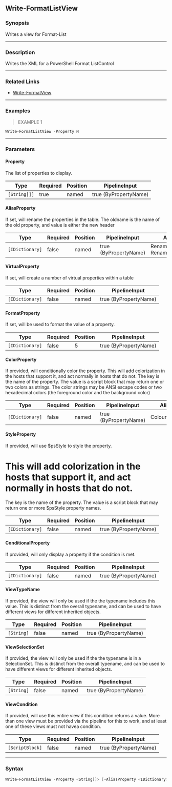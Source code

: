 Write-FormatListView
--------------------

### Synopsis
Writes a view for Format-List

---

### Description

Writes the XML for a PowerShell Format ListControl

---

### Related Links
* [Write-FormatView](Write-FormatView.md)

---

### Examples
> EXAMPLE 1

```PowerShell
Write-FormatListView -Property N
```

---

### Parameters
#### **Property**
The list of properties to display.

|Type        |Required|Position|PipelineInput        |
|------------|--------|--------|---------------------|
|`[String[]]`|true    |named   |true (ByPropertyName)|

#### **AliasProperty**
If set, will rename the properties in the table.
The oldname is the name of the old property, and value is either the new header

|Type           |Required|Position|PipelineInput        |Aliases                           |
|---------------|--------|--------|---------------------|----------------------------------|
|`[IDictionary]`|false   |named   |true (ByPropertyName)|RenamedProperty<br/>RenameProperty|

#### **VirtualProperty**
If set, will create a number of virtual properties within a table

|Type           |Required|Position|PipelineInput        |
|---------------|--------|--------|---------------------|
|`[IDictionary]`|false   |named   |true (ByPropertyName)|

#### **FormatProperty**
If set, will be used to format the value of a property.

|Type           |Required|Position|PipelineInput        |
|---------------|--------|--------|---------------------|
|`[IDictionary]`|false   |5       |true (ByPropertyName)|

#### **ColorProperty**
If provided, will conditionally color the property.
This will add colorization in the hosts that support it, and act normally in hosts that do not.
The key is the name of the property.  The value is a script block that may return one or two colors as strings.
The color strings may be ANSI escape codes or two hexadecimal colors (the foreground color and the background color)

|Type           |Required|Position|PipelineInput        |Aliases       |
|---------------|--------|--------|---------------------|--------------|
|`[IDictionary]`|false   |named   |true (ByPropertyName)|ColourProperty|

#### **StyleProperty**
If provided, will use $psStyle to style the property.
# This will add colorization in the hosts that support it, and act normally in hosts that do not.
The key is the name of the property.  The value is a script block that may return one or more $psStyle property names.

|Type           |Required|Position|PipelineInput        |
|---------------|--------|--------|---------------------|
|`[IDictionary]`|false   |named   |true (ByPropertyName)|

#### **ConditionalProperty**
If provided, will only display a property if the condition is met.

|Type           |Required|Position|PipelineInput        |
|---------------|--------|--------|---------------------|
|`[IDictionary]`|false   |named   |true (ByPropertyName)|

#### **ViewTypeName**
If provided, the view will only be used if the the typename includes this value.
This is distinct from the overall typename, and can be used to have different views for different inherited objects.

|Type      |Required|Position|PipelineInput        |
|----------|--------|--------|---------------------|
|`[String]`|false   |named   |true (ByPropertyName)|

#### **ViewSelectionSet**
If provided, the view will only be used if the the typename is in a SelectionSet.
This is distinct from the overall typename, and can be used to have different views for different inherited objects.

|Type      |Required|Position|PipelineInput        |
|----------|--------|--------|---------------------|
|`[String]`|false   |named   |true (ByPropertyName)|

#### **ViewCondition**
If provided, will use this entire view if this condition returns a value.
More than one view must be provided via the pipeline for this to work,
and at least one of these views must not havea condition.

|Type           |Required|Position|PipelineInput        |
|---------------|--------|--------|---------------------|
|`[ScriptBlock]`|false   |named   |true (ByPropertyName)|

---

### Syntax
```PowerShell
Write-FormatListView -Property <String[]> [-AliasProperty <IDictionary>] [-VirtualProperty <IDictionary>] [[-FormatProperty] <IDictionary>] [-ColorProperty <IDictionary>] [-StyleProperty <IDictionary>] [-ConditionalProperty <IDictionary>] [-ViewTypeName <String>] [-ViewSelectionSet <String>] [-ViewCondition <ScriptBlock>] [<CommonParameters>]
```
